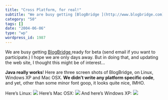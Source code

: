 ```yaml
---
title: "Cross Platform, for real!"
subtitle: "We are busy getting [BlogBridge ](http://www.blogbridge.com)ready for beta (send email if you want t..."
category: "50"
tags: []
date: "2004-06-06"
type: "wp"
wordpress_id: 1987
---
```

We are busy getting [BlogBridge ](http://www.blogbridge.com)ready for beta (send email if you want to participate.) I hope we are only days away. 
But in doing that, and updating the web site, I thought this might be of interest…

**Java really works**! Here are three screen shots of BlogBridge, on Linux, Windows XP and Mac OSX. **We didn’t write any platform specific code**, and yet, other than some minor font goop, it looks quite nice, IMHO.

Here’s Linux: 
[![](https://i0.wp.com/s3.media.squarespace.com/production/1075723/12829350/weblogs/archives/linux-witharticles-thumb.JPG?resize=300%2C238)](https://i0.wp.com/s3.media.squarespace.com/production/1075723/12829350/weblogs/archives/linux-witharticles.JPG)
Here’s Mac OSX:
 [![](https://i0.wp.com/s3.media.squarespace.com/production/1075723/12829350/weblogs/archives/blogbridge_screen1-thumb.gif?resize=300%2C238)](https://i0.wp.com/s3.media.squarespace.com/production/1075723/12829350/weblogs/archives/blogbridge_screen1.gif)
And here’s Windows XP:
[![](https://i0.wp.com/s3.media.squarespace.com/production/1075723/12829350/weblogs/archives/blogbridge-thumb.jpg?resize=300%2C289)](https://i0.wp.com/s3.media.squarespace.com/production/1075723/12829350/weblogs/archives/blogbridge.jpg)